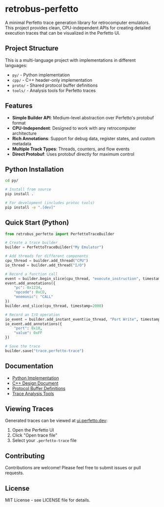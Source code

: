 # retrobus-perfetto

A minimal Perfetto trace generation library for retrocomputer emulators. This project provides clean, CPU-independent APIs for creating detailed execution traces that can be visualized in the Perfetto UI.

## Project Structure

This is a multi-language project with implementations in different languages:

- `py/` - Python implementation
- `cpp/` - C++ header-only implementation
- `proto/` - Shared protocol buffer definitions
- `tools/` - Analysis tools for Perfetto traces

## Features

- **Simple Builder API**: Medium-level abstraction over Perfetto's protobuf format
- **CPU-Independent**: Designed to work with any retrocomputer architecture
- **Rich Annotations**: Support for debug data, register states, and custom metadata
- **Multiple Track Types**: Threads, counters, and flow events
- **Direct Protobuf**: Uses protobuf directly for maximum control

## Python Installation

```bash
cd py/

# Install from source
pip install .

# For development (includes protoc tools)
pip install -e ".[dev]"
```

## Quick Start (Python)

```python
from retrobus_perfetto import PerfettoTraceBuilder

# Create a trace builder
builder = PerfettoTraceBuilder("My Emulator")

# Add threads for different components
cpu_thread = builder.add_thread("CPU")
io_thread = builder.add_thread("I/O")

# Record a function call
event = builder.begin_slice(cpu_thread, "execute_instruction", timestamp=1000)
event.add_annotations({
    "pc": 0x1234,
    "opcode": 0xCD,
    "mnemonic": "CALL"
})
builder.end_slice(cpu_thread, timestamp=2000)

# Record an I/O operation
io_event = builder.add_instant_event(io_thread, "Port Write", timestamp=1500)
io_event.add_annotations({
    "port": 0x10,
    "value": 0xFF
})

# Save the trace
builder.save("trace.perfetto-trace")
```

## Documentation

- [Python Implementation](py/README.md)
- [C++ Design Document](cpp-header-only-design.md)
- [Protocol Buffer Definitions](proto/README.md)
- [Trace Analysis Tools](tools/README.md)

## Viewing Traces

Generated traces can be viewed at [ui.perfetto.dev](https://ui.perfetto.dev):

1. Open the Perfetto UI
2. Click "Open trace file" 
3. Select your `.perfetto-trace` file

## Contributing

Contributions are welcome! Please feel free to submit issues or pull requests.

## License

MIT License - see LICENSE file for details.